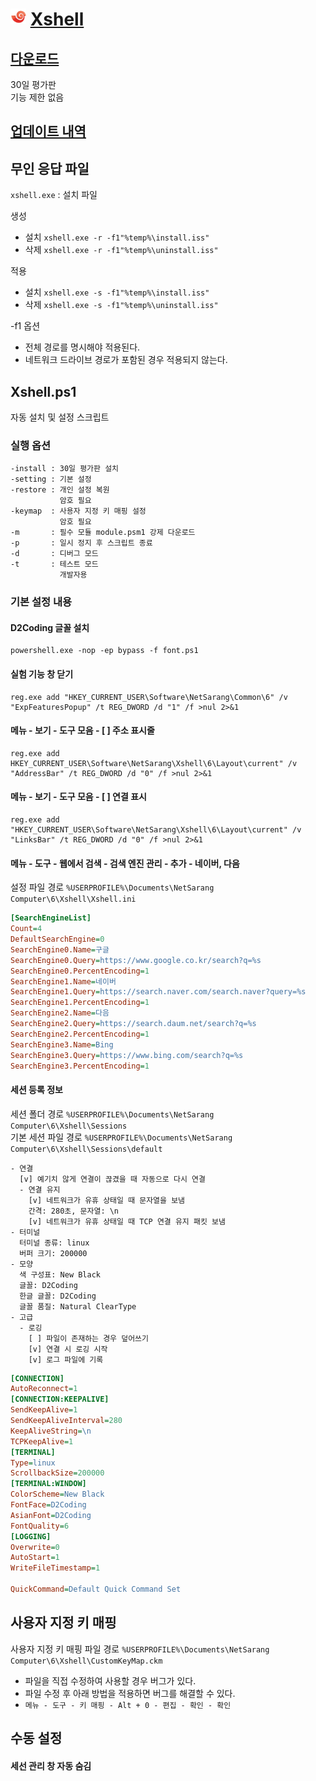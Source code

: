 <img src="logo.png" height="25" style="vertical-align:top"> [**Xshell**](https://www.netsarang.com/xshell/)
===

## [다운로드](https://www.majorgeeks.com/mg/getmirror/xshell,1.html)  
30일 평가판  
기능 제한 없음

## [업데이트 내역](https://www.netsarang.com/ko/xshell-update-history/)

## 무인 응답 파일

`xshell.exe` : 설치 파일

생성
* 설치 `xshell.exe -r -f1"%temp%\install.iss"`
* 삭제 `xshell.exe -r -f1"%temp%\uninstall.iss"`

적용
* 설치 `xshell.exe -s -f1"%temp%\install.iss"`
* 삭제 `xshell.exe -s -f1"%temp%\uninstall.iss"`

-f1 옵션
* 전체 경로를 명시해야 적용된다.
* 네트워크 드라이브 경로가 포함된 경우 적용되지 않는다.

## Xshell.ps1

자동 설치 및 설정 스크립트

### 실행 옵션
```
-install : 30일 평가판 설치
-setting : 기본 설정
-restore : 개인 설정 복원
           암호 필요
-keymap  : 사용자 지정 키 매핑 설정
           암호 필요
-m       : 필수 모듈 module.psm1 강제 다운로드
-p       : 일시 정지 후 스크립트 종료
-d       : 디버그 모드
-t       : 테스트 모드
           개발자용
```

### 기본 설정 내용

#### D2Coding 글꼴 설치
```
powershell.exe -nop -ep bypass -f font.ps1
```

#### 실험 기능 창 닫기
```
reg.exe add "HKEY_CURRENT_USER\Software\NetSarang\Common\6" /v "ExpFeaturesPopup" /t REG_DWORD /d "1" /f >nul 2>&1
```

#### 메뉴 - 보기 - 도구 모음 - [ ] 주소 표시줄
```
reg.exe add HKEY_CURRENT_USER\Software\NetSarang\Xshell\6\Layout\current" /v "AddressBar" /t REG_DWORD /d "0" /f >nul 2>&1
```

#### 메뉴 - 보기 - 도구 모음 - [ ] 연결 표시
```
reg.exe add "HKEY_CURRENT_USER\Software\NetSarang\Xshell\6\Layout\current" /v "LinksBar" /t REG_DWORD /d "0" /f >nul 2>&1
```

#### 메뉴 - 도구 - 웹에서 검색 - 검색 엔진 관리 - 추가 - 네이버, 다음
설정 파일 경로 `%USERPROFILE%\Documents\NetSarang Computer\6\Xshell\Xshell.ini`
```ini
[SearchEngineList]
Count=4
DefaultSearchEngine=0
SearchEngine0.Name=구글
SearchEngine0.Query=https://www.google.co.kr/search?q=%s
SearchEngine0.PercentEncoding=1
SearchEngine1.Name=네이버
SearchEngine1.Query=https://search.naver.com/search.naver?query=%s
SearchEngine1.PercentEncoding=1
SearchEngine2.Name=다음
SearchEngine2.Query=https://search.daum.net/search?q=%s
SearchEngine2.PercentEncoding=1
SearchEngine3.Name=Bing
SearchEngine3.Query=https://www.bing.com/search?q=%s
SearchEngine3.PercentEncoding=1
```

#### 세션 등록 정보

세션 폴더 경로 `%USERPROFILE%\Documents\NetSarang Computer\6\Xshell\Sessions`  
기본 세션 파일 경로 `%USERPROFILE%\Documents\NetSarang Computer\6\Xshell\Sessions\default`
```
- 연결
  [v] 예기치 않게 연결이 끊겼을 때 자동으로 다시 연결
  - 연결 유지
    [v] 네트워크가 유휴 상태일 때 문자열을 보냄
    간격: 280초, 문자열: \n
    [v] 네트워크가 유휴 상태일 때 TCP 연결 유지 패킷 보냄
- 터미널
  터미널 종류: linux
  버퍼 크기: 200000
- 모양
  색 구성표: New Black
  글꼴: D2Coding
  한글 글꼴: D2Coding
  글꼴 품질: Natural ClearType
- 고급
  - 로깅
    [ ] 파일이 존재하는 경우 덮어쓰기
    [v] 연결 시 로깅 시작
    [v] 로그 파일에 기록
```
```ini
[CONNECTION]
AutoReconnect=1
[CONNECTION:KEEPALIVE]
SendKeepAlive=1
SendKeepAliveInterval=280
KeepAliveString=\n
TCPKeepAlive=1
[TERMINAL]
Type=linux
ScrollbackSize=200000
[TERMINAL:WINDOW]
ColorScheme=New Black
FontFace=D2Coding
AsianFont=D2Coding
FontQuality=6
[LOGGING]
Overwrite=0
AutoStart=1
WriteFileTimestamp=1

QuickCommand=Default Quick Command Set
```

## 사용자 지정 키 매핑

사용자 지정 키 매핑 파일 경로 `%USERPROFILE%\Documents\NetSarang Computer\6\Xshell\CustomKeyMap.ckm`  
* 파일을 직접 수정하여 사용할 경우 버그가 있다.
* 파일 수정 후 아래 방법을 적용하면 버그를 해결할 수 있다.
* `메뉴 - 도구 - 키 매핑 - Alt + 0 - 편집 - 확인 - 확인`

## 수동 설정

#### 세선 관리 창 자동 숨김

